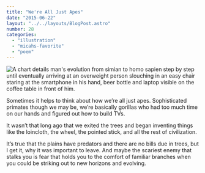 ```yaml
---
title: "We're All Just Apes"
date: "2015-06-22"
layout: "../../layouts/BlogPost.astro"
number: 28
categories: 
  - "illustration"
  - "micahs-favorite"
  - "poem"
---
```


![A chart details man's evolution from simian to homo sapien step by step until eventually arriving at an overweight person slouching in an easy chair staring at the smartphone in his hand, beer bottle and laptop visible on the coffee table in front of him.](/assets/images/Week-28.jpg)

Sometimes it helps to think about how we’re all just apes. Sophisticated primates though we may be, we’re basically gorillas who had too much time on our hands and figured out how to build TVs.

It wasn’t that long ago that we exited the trees and began inventing things like the loincloth, the wheel, the pointed stick, and all the rest of civilization.

It’s true that the plains have predators and there are no bills due in trees, but I get it, why it was important to leave. And maybe the scariest enemy that stalks you is fear that holds you to the comfort of familiar branches when you could be striking out to new horizons and evolving.
